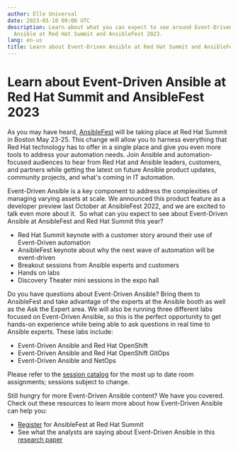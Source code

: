 ```yaml
---
author: Elle Universal
date: 2023-05-10 00:00 UTC
description: Learn about what you can expect to see around Event-Driven
  Ansible at Red Hat Summit and AnsibleFest 2023.
lang: en-us
title: Learn about Event-Driven Ansible at Red Hat Summit and AnsibleFest 2023
---
```


# Learn about Event-Driven Ansible at Red Hat Summit and AnsibleFest 2023

As you may have heard,
[AnsibleFest](https://events.experiences.redhat.com/widget/redhat/sum23/SessionCatalog2023?tab.day=20230524&search.track=16439120758070013sVo)
will be taking place at Red Hat Summit in Boston May 23-25. This change
will allow you to harness everything that Red Hat technology has to
offer in a single place and give you even more tools to address your
automation needs. Join Ansible and automation-focused audiences to hear
from Red Hat and Ansible leaders, customers, and partners while getting
the latest on future Ansible product updates, community projects, and
what's coming in IT automation. 

Event-Driven Ansible is a key component to address the complexities of
managing varying assets at scale. We announced this product feature as a
developer preview last October at AnsibleFest 2022, and we are excited
to talk even more about it.  So what can you expect to see about
Event-Driven Ansible at AnsibleFest and Red Hat Summit this year? 

-   Red Hat Summit keynote with a customer story around their use of
    Event-Driven automation
-   AnsibleFest keynote about why the next wave of automation will be
    event-driven 
-   Breakout sessions from Ansible experts and customers
-   Hands on labs
-   Discovery Theater mini sessions in the expo hall

Do you have questions about Event-Driven Ansible? Bring them to
AnsibleFest and take advantage of the experts at the Ansible booth as
well as the Ask the Expert area. We will also be running three different
labs focused on Event-Driven Ansible, so this is the perfect opportunity
to get hands-on experience while being able to ask questions in real
time to Ansible experts. These labs include: 

-   Event-Driven Ansible and Red Hat OpenShift
-   Event-Driven Ansible and Red Hat OpenShift GitOps
-   Event-Driven Ansible and NetOps

Please refer to the
[session catalog](https://events.experiences.redhat.com/widget/redhat/sum23/SessionCatalog2023?tab.day=20230524&search.track=16439120758070013sVo)
for the most up to date room assignments; sessions subject to change.

Still hungry for more Event-Driven Ansible content? We have you
covered. Check out these resources to learn more about how Event-Driven
Ansible can help you:

-   [Register](https://reg.experiences.redhat.com/flow/redhat/sum23/regGenAttendee/login?extIdCarryOver=true&sc_cid=701f2000001OH6uAAG) for AnsibleFest at Red Hat Summit
-   See what the analysts are saying about Event-Driven Ansible in this [research paper](https://www.redhat.com/en/resources/event-driven-impact-on-it-operations-analyst-material?extIdCarryOver=true&sc_cid=701f2000001OH6uAAG)
